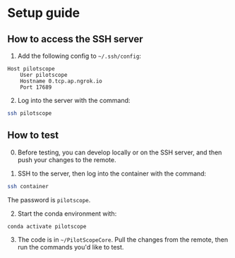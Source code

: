 # Setup guide

## How to access the SSH server

1. Add the following config to `~/.ssh/config`:

```ssh
Host pilotscope
	User pilotscope
	Hostname 0.tcp.ap.ngrok.io
	Port 17689
```

2. Log into the server with the command:

```bash
ssh pilotscope
```

## How to test

0. Before testing, you can develop locally or on the SSH server, and then push your changes to the remote.

1. SSH to the server, then log into the container with the command:

```bash
ssh container
```

The password is `pilotscope`.

2. Start the conda environment with:

```bash
conda activate pilotscope
```

3. The code is in `~/PilotScopeCore`. Pull the changes from the remote, then run the commands you'd like to test.
